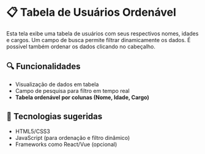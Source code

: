 # 📋 Tabela de Usuários Ordenável

Esta tela exibe uma tabela de usuários com seus respectivos nomes, idades e cargos. Um campo de busca permite filtrar dinamicamente os dados. É possivel também ordenar os dados clicando no cabeçalho.

## 🔍 Funcionalidades

- Visualização de dados em tabela
- Campo de pesquisa para filtro em tempo real
- **Tabela ordenável por colunas (Nome, Idade, Cargo)**

## 🧱 Tecnologias sugeridas

- HTML5/CSS3
- JavaScript (para ordenação e filtro dinâmico)
- Frameworks como React/Vue (opcional)
